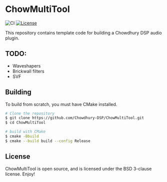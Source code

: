 # ChowMultiTool

![CI](https://github.com/Chowdhury-DSP/ChowMultiTool/workflows/CI/badge.svg)
[![License](https://img.shields.io/badge/License-BSD-blue.svg)](https://opensource.org/licenses/BSD-3-Clause)

This repository contains template code for building a Chowdhury DSP
audio plugin.

## TODO:
- Waveshapers
- Brickwall filters
- SVF

## Building

To build from scratch, you must have CMake installed.

```bash
# Clone the repository
$ git clone https://github.com/Chowdhury-DSP/ChowMultiTool.git
$ cd ChowMultiTool

# build with CMake
$ cmake -Bbuild
$ cmake --build build --config Release
```

## License

ChowMultiTool is open source, and is licensed under the BSD 3-clause license.
Enjoy!
